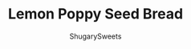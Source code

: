 ---
layout: ../../layouts/MarkdownPostLayout.astro
title: Lemon Poppy Seed Bread
author: ShugarySweets
pubDate: 2019-01-15
description: "Lemon Poppy Seed Bread is a delicious easy quick bread recipe with a lemon cream cheese frosting! Every slice of this moist loaf delivers tangy lemon flavor and the perfect amount of sweetness."
image_url: https://www.shugarysweets.com/wp-content/uploads/2016/02/lemon-poppy-seed-bread-facebook.jpg
tags: ["Breads","American"]
calories: 381
protein: 6
carbohydrates: 62
fats: 13
fiber: 2
ingredients: ["3 cups all-purpose flour","1 teaspoon kosher salt","1 teaspoon baking powder","1 teaspoon baking soda","1 cup unsalted butter, softened","2 cups granulated sugar","5 large eggs","7 lemons, zested and juiced (save the juice)","2 cups vanilla greek yogurt","1 teaspoon vanilla extract","2 Tablespoons poppy seeds","1/2 cup granulated sugar","1/2 cup reserved lemon juice (from your fresh lemons above)","4 ounce cream cheese, softened","3 cups powdered sugar","1/4 reserved lemon juice (from your fresh lemons above)"]
serves: 20
time: "1 hour 25 minutes"
prepTime: "25 minutes"
instructions: ["Zest and juice all the lemons first. You should have approximately 1 cup juice from your lemons. Set aside.","In a small bowl, combine your flour, salt, baking powder, and baking soda. Set aside.","In a large mixing bowl beat butter with sugar until fluffy (about 2 minutes). Add eggs, one at a time, beating until fully incorporated. Beat in lemon zest, 1/4 cup of lemon juice, vanilla extract, and poppy seeds.","Beat in flour mixture and yogurt alternatively until fully combined (in about 3 additions).","Pour batter into TWO 9x5-inch loaf pans that have been greased with baking spray. Bake in a 350 degree F oven for 40 minutes. Cover loosely with foil and bake an additional 20-30 minutes until toothpick inserted in the center comes out clean.","Remove from oven. In a small saucepan, whisk together the simple syrup ingredients over low heat. Whisk until sugar is dissolved. Poke holes in lemon loaf using a toothpick. Pour syrup over loaves. Remove from pan and cool on wire rack.","For the glaze, beat together the cream cheese, powdered sugar and lemon juice. Add more or less lemon juice to get desired consistency. Pour over cooled bread. Allow to set (about 15 minutes). Slice and enjoy. Store in airtight container for up to 5 days. ENJOY!"]
nutrition: ["381 calories","62 grams carbohydrates","77 milligrams cholesterol","13 grams fat","2 grams fiber","6 grams protein","7 grams saturated fat","198 milligrams sodium","44 grams sugar","0 grams trans fat","5 grams unsaturated fat"]
---